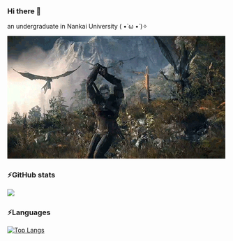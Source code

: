 ### Hi there 👋
an undergraduate in Nankai University ( •̀ ω •́ )✧

![](./src/witcher3.gif)

### ⚡GitHub stats
[![](https://github-readme-stats.vercel.app/api?username=Donnykk&show_icons=true&theme=onedar&count_private=true&repo=github-readme-stats&bg_color=0,ea6161,ffc64d,fffc4d,52fa5a&k&hide_border=true)](https://github.com/anuraghazra/github-readme-stats)


### ⚡Languages

[![Top Langs](https://github-readme-stats.vercel.app/api/top-langs/?username=Donnykk&theme=graywhite&bg_color=0,B3FDD0,ABD4D4,A4B9D9,9B7DE2&hide_border=false)](https://github.com/anuraghazra/github-readme-stats)
